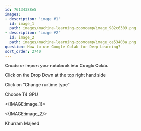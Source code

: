 ```yaml
---
id: 76134388e5
images:
- description: 'image #1'
  id: image_1
  path: images/machine-learning-zoomcamp/image_982c6309.png
- description: 'image #2'
  id: image_2
  path: images/machine-learning-zoomcamp/image_ce53403a.png
question: How to use Google Colab for Deep Learning?
sort_order: 2740
---
```


Create or import your notebook into Google Colab.

Click on the Drop Down at the top right hand side

Click on “Change runtime type”

Choose T4 GPU

<{IMAGE:image_1}>

<{IMAGE:image_2}>

Khurram Majeed

